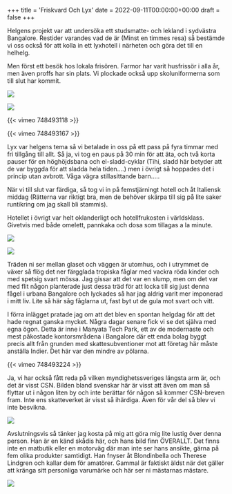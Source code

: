 +++
title = 'Friskvard Och Lyx'
date = 2022-09-11T00:00:00+00:00
draft = false
+++



 Helgens projekt var att undersöka ett studsmatte- och lekland i sydvästra Bangalore. Restider varandes vad de är (Minst en timmes resa) så bestämde vi oss också för att kolla in ett lyxhotell i närheten och göra det till en helhelg.
 



 Men först ett besök hos lokala frisören. Farmor har varit husfrissör i alla år, men även proffs har sin plats. Vi plockade också upp skoluniformerna som till slut har kommit.
 




![](IMG_1057-2.jpeg)


![](IMG_3054.jpeg)




 {{< vimeo 748493118 >}}
 



 {{< vimeo 748493167 >}}
 


 Lyx var helgens tema så vi betalade in oss på ett pass på fyra timmar med fri tillgång till allt. Så ja, vi tog en paus på 30 min för att äta, och två korta pauser för en höghöjdsbana och el-sladd-cyklar (Tihi, sladd här betyder att de var byggda för att sladda hela tiden….) men i övrigt så hoppades det i princip utan avbrott. Våga vägra stillasittande barn…..
 



 När vi till slut var färdiga, så tog vi in på femstjärningt hotell och åt Italiensk middag (Rätterna var riktigt bra, men de behöver skärpa till sig på lite saker runtikring om jag skall bli stammis).
 



 Hotellet i övrigt var helt oklanderligt och hotellfrukosten i världsklass. Givetvis med både omelett, pannkaka och dosa som tillagas a la minute.
 



![](IMG_3078-1.jpeg)



![](880px-Yasaka-jinja_01.jpeg)



 Träden ni ser mellan glaset och väggen är utomhus, och i utrymmet de växer så flög det ner färgglada tropiska fåglar med vackra röda kinder och med spetsig svart mössa. Jag gissar att det var en slump, men om det var med flit någon planterade just dessa träd för att locka till sig just denna fågel i urbana Bangalore och lyckades så har jag aldrig varit mer imponerad i mitt liv. Lite så här såg fåglarna ut, fast byt ut de gula mot svart och vitt.
 



 I förra inlägget pratade jag om att det blev en spontan helgdag för att det hade regnat ganska mycket. Några dagar senare fick vi se det själva med egna ögon. Detta är inne i Manyata Tech Park, ett av de modernaste och mest påkostade kontorsmrådena i Bangalore där ett enda bolag byggt precis allt från grunden med skattesubventioner mot att företag här måste anställa Indier. Det här var den mindre av pölarna.
 




 {{< vimeo 748493224 >}}
 


 Ja, vi har också fått reda på vilken myndighetssveriges längsta arm är, och det är visst CSN. Bilden bland svenskar här är visst att även om man så flyttar ut i någon liten by och inte berättar för någon så kommer CSN-breven fram. Inte ens skatteverket är visst så ihärdiga. Även för vår del så blev vi inte besvikna.
 



![](IMG_2996-edited-scaled.jpeg)


 Avslutningsvis så tänker jag kosta på mig att göra mig lite lustig över denna person. Han är en känd skådis här, och hans bild finn ÖVERALLT. Det finns inte en matbutik eller en motorväg där man inte ser hans ansikte, gärna på fem olika produkter samtidigt. Han fnyser åt Blondinbella och Therese Lindgren och kallar dem för amatörer. Gammal är faktiskt äldst när det gäller att kränga sitt personliga varumärke och här ser ni mästarnas mästare.
 



![](IMG_2994.jpeg)


